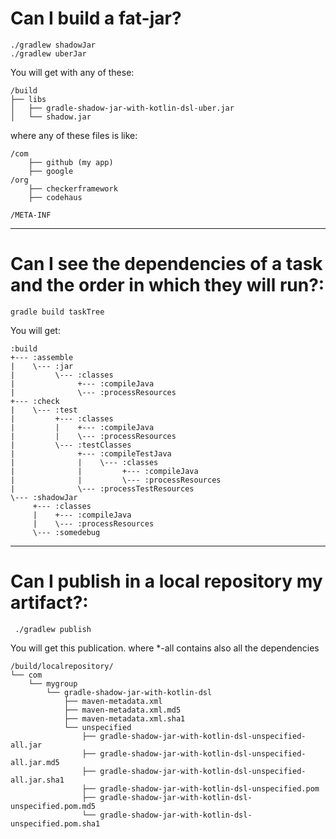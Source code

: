 
# Can I build a fat-jar?
```
./gradlew shadowJar
./gradlew uberJar
```
You will get with any of these:
```
/build
├── libs
│   ├── gradle-shadow-jar-with-kotlin-dsl-uber.jar
│   └── shadow.jar

```

where any of these files is like:
```
/com
    ├── github (my app)
    ├── google 
/org
    ├── checkerframework
    ├── codehaus

/META-INF

```
---
# Can I see the dependencies of a task and the order in which they will run?:
```
gradle build taskTree
```
You will get:
```
:build
+--- :assemble
|    \--- :jar
|         \--- :classes
|              +--- :compileJava
|              \--- :processResources
+--- :check
|    \--- :test
|         +--- :classes
|         |    +--- :compileJava
|         |    \--- :processResources
|         \--- :testClasses
|              +--- :compileTestJava
|              |    \--- :classes
|              |         +--- :compileJava
|              |         \--- :processResources
|              \--- :processTestResources
\--- :shadowJar
     +--- :classes
     |    +--- :compileJava
     |    \--- :processResources
     \--- :somedebug
```
---

# Can I publish in a local repository my artifact?:
```
 ./gradlew publish
```
You will get this publication. where *-all contains also all the dependencies 
```
/build/localrepository/
└── com
    └── mygroup
        └── gradle-shadow-jar-with-kotlin-dsl
            ├── maven-metadata.xml
            ├── maven-metadata.xml.md5
            ├── maven-metadata.xml.sha1
            └── unspecified
                ├── gradle-shadow-jar-with-kotlin-dsl-unspecified-all.jar
                ├── gradle-shadow-jar-with-kotlin-dsl-unspecified-all.jar.md5
                ├── gradle-shadow-jar-with-kotlin-dsl-unspecified-all.jar.sha1
                ├── gradle-shadow-jar-with-kotlin-dsl-unspecified.pom
                ├── gradle-shadow-jar-with-kotlin-dsl-unspecified.pom.md5
                └── gradle-shadow-jar-with-kotlin-dsl-unspecified.pom.sha1
```
